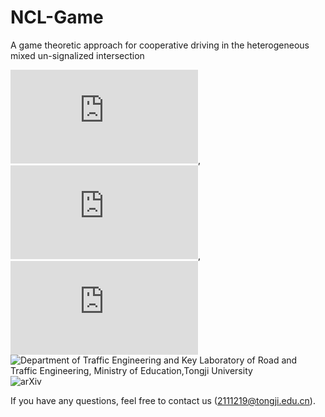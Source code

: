 # NCL-Game
A game theoretic approach for cooperative driving in the heterogeneous mixed un-signalized intersection

![Shiyu Fang](https://tops.tongji.edu.cn/info/1033/1190.htm), ![Peng Hang](https://tops.tongji.edu.cn/info/1031/1383.htm), ![Jian Sun](https://tops.tongji.edu.cn/info/1031/1187.htm)
![Department of Traffic Engineering and Key Laboratory of Road and Traffic Engineering, Ministry of Education,Tongji University](https://tops.tongji.edu.cn/)
![arXiv](https://arxiv.org/abs/2305.03563)

If you have any questions, feel free to contact us (2111219@tongji.edu.cn).
